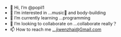 - 👋 Hi, I’m @popil1
- 👀 I’m interested in ...music🎸 and body-building
- 🌱 I’m currently learning ...programming
- 💞️ I’m looking to collaborate on ...collaborate really？
- 📫 How to reach me ...jiwenzhai@Gmail.com

<!---
popil1/popil1 is a ✨ special ✨ repository because its `README.md` (this file) appears on your GitHub profile.
You can click the Preview link to take a look at your changes.
--->
